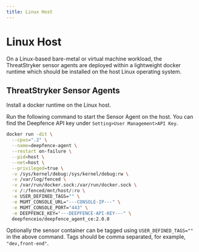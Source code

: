```yaml
---
title: Linux Host
---
```


# Linux Host

On a Linux-based bare-metal or virtual machine workload, the ThreatStryker sensor agents are deployed within a lightweight docker runtime which should be installed on the host Linux operating system.

## ThreatStryker Sensor Agents

Install a docker runtime on the Linux host.

Run the following command to start the Sensor Agent on the host. You can find the Deepfence API key under
 `Setting>User Management>API Key`.

```bash
docker run -dit \
  --cpus=".2" \
  --name=deepfence-agent \
  --restart on-failure \
  --pid=host \
  --net=host \
  --privileged=true \
  -v /sys/kernel/debug:/sys/kernel/debug:rw \
  -v /var/log/fenced \
  -v /var/run/docker.sock:/var/run/docker.sock \
  -v /:/fenced/mnt/host/:ro \
  -e USER_DEFINED_TAGS="" \
  -e MGMT_CONSOLE_URL="---CONSOLE-IP---" \
  -e MGMT_CONSOLE_PORT="443" \
  -e DEEPFENCE_KEY="---DEEPFENCE-API-KEY---" \
  deepfenceio/deepfence_agent_ce:2.0.0
```

Optionally the sensor container can be tagged using ```USER_DEFINED_TAGS=""``` in the above command. Tags should be comma separated, for example, ```"dev,front-end"```.
